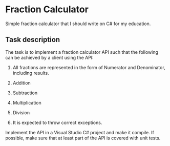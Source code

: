 Fraction Calculator
===================

Simple fraction calculator that I should write on C# for my education. 

Task description
----------------

The task is to implement a fraction calculator API such that the following can be achieved by a client using the API:

1.	All fractions are represented in the form of Numerator and Denominator, including results.

2.	Addition

3.	Subtraction

4.	Multiplication

5.	Division

6.	It is expected to throw correct exceptions.


Implement the API in a Visual Studio C# project and make it compile. If possible, make sure that at least part of the API is covered with unit tests. 
